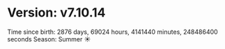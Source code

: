 # Version: v7.10.14
Time since birth: 2876 days, 69024 hours, 4141440 minutes, 248486400 seconds
Season: Summer ☀️
